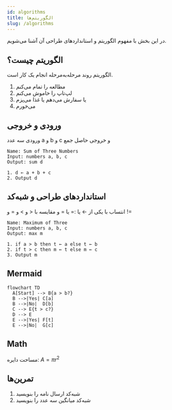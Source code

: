 ```yaml
---
id: algorithms
title: الگوریتم‌ها
slug: /algorithms
---
```


در این بخش با مفهوم الگوریتم و استانداردهای طراحی آن آشنا می‌شویم.

## الگوریتم چیست؟

الگوریتم روند مرحله‌به‌مرحله انجام یک کار است.

1. مطالعه را تمام می‌کنم
2. لپ‌تاپ را خاموش می‌کنم
3. یا سفارش می‌دهم یا غذا می‌پزم
4. می‌خورم

## ورودی و خروجی

ورودی سه عدد a و b و c و خروجی حاصل جمع

```text
Name: Sum of Three Numbers
Input: numbers a, b, c
Output: sum d

1. d ← a + b + c
2. Output d
```

## استانداردهای طراحی و شبه‌کد

انتساب با یکی از ← یا := یا = و مقایسه با < و > و = و !=

```text
Name: Maximum of Three
Input: numbers a, b, c
Output: max m

1. if a > b then t ← a else t ← b
2. if t > c then m ← t else m ← c
3. Output m
```

## Mermaid

```mermaid
flowchart TD
  A[Start] --> B{a > b?}
  B -->|Yes| C[a]
  B -->|No|  D[b]
  C --> E{t > c?}
  D --> E
  E -->|Yes| F[t]
  E -->|No|  G[c]
```

## Math

مساحت دایره: $A = \pi r^2$

## تمرین‌ها

1. شبه‌کد ارسال نامه را بنویسید
2. شبه‌کد میانگین سه عدد را بنویسید
